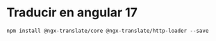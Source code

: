 # Traducir en angular 17  
```
npm install @ngx-translate/core @ngx-translate/http-loader --save
```